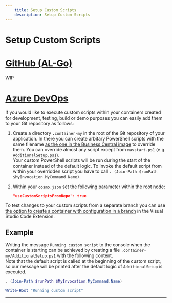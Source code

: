 ```yaml
---
    title: Setup Custom Scripts
    description: Setup Custom Scripts
---
```


# Setup Custom Scripts

# [**GitHub (AL-Go)**](#tab/github)
WIP

# [**Azure DevOps**](#tab/azdevops)

If you would like to execute custom scripts within your containers created for development, testing, build or demo purposes you can easily add them to your Git repository as follows:

1. Create a directory `.container-my` in the root of the Git repository of your application. In there you can create arbitary PowerShell scripts with the same filename [as the one in the Business Central image](https://github.com/microsoft/nav-docker/tree/master/generic/Run) to override them. You can override almost any script except from `navstart.ps1` (e.g. [`AdditionalSetup.ps1`](https://github.com/microsoft/nav-docker/blob/main/generic/Run/AdditionalSetup.ps1)).\
Your custom PowerShell scripts will be run during the start of the container instead of the default logic. To invoke the default script from within your overridden script you have to call `. (Join-Path $runPath $MyInvocation.MyCommand.Name)`.

1. Within your `cosmo.json` set the following parameter within the root node:

    ```json
    "useCustomScriptsFromRepo": true
    ```

To test changes to your custom scripts from a separate branch you can use [the option to create a container with configuration in a branch](../vsc-extension/create-branch-container.md) in the Visual Studio Code Extension.

## Example

Writing the message `Running custom script` to the console when the container is starting can be achieved by creating a file `.container-my/AdditionalSetup.ps1` with the following content.\
Note that the default script is called at the beginning of the custom script, so our message will be printed after the default logic of `AdditionalSetup` is executed.

```powershell
. (Join-Path $runPath $MyInvocation.MyCommand.Name)

Write-Host "Running custom script"
```

---